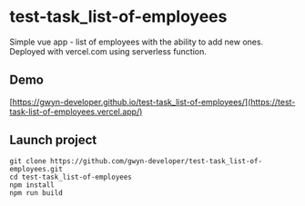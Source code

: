 # test-task_list-of-employees

Simple vue app - list of employees with the ability to add new ones.<br />
Deployed with vercel.com using serverless function.

## Demo
[https://gwyn-developer.github.io/test-task_list-of-employees/](https://test-task-list-of-employees.vercel.app/)

## Launch project
```
git clone https://github.com/gwyn-developer/test-task_list-of-employees.git
cd test-task_list-of-employees
npm install
npm run build
```

